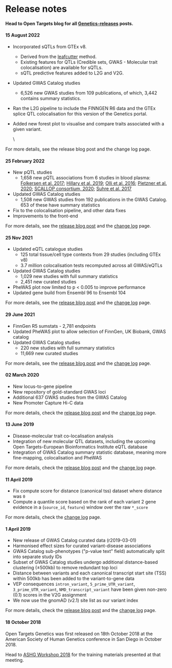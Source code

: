 # Release notes

#### Head to Open Targets blog for all [Genetics-releases](https://blog.opentargets.org/tag/open-targets-genetics/) posts.&#x20;

#### 15 August 2022

* Incorporated sQTLs from GTEx v8.
  * Derived from the [leafcutter](https://www.nature.com/articles/s41588-017-0004-9) method.&#x20;
  * Existing features for QTLs (Credible sets, GWAS - Molecular trait colocalisation) are available for sQTLs.
  * sQTL predictive features added to L2G and V2G. &#x20;
* Updated GWAS Catalog studies
  * 6,526 new GWAS studies from 109 publications, of which, 3,442 contains summary statistics.
* Ran the L2G pipeline to include the FINNGEN R6 data and the GTEx splice QTL colocalisation for this version of the Genetics portal.
*   Added new forest plot to visualise and compare traits associated with a given variant.

    \


For more details, see the release blog post and the change log page.

#### 25 February 2022

* New pQTL studies
  * 1,658 new pQTL associations from 6 studies in blood plasma: [Folkersen et al. 2017](https://journals.plos.org/plosgenetics/article?id=10.1371/journal.pgen.1006706); [Hillary et al. 2019](https://www.nature.com/articles/s41467-019-11177-x); [Olli et al. 2016](https://www.cell.com/ajhg/fulltext/S0002-9297\(16\)30485-2); [Pietzner et al. 2020](https://rdcu.be/cGGrc); [SCALLOP consortium, 2020](https://rdcu.be/cGGp3); [Suhre et al. 2017](https://www.nature.com/articles/ncomms14357)
* Updated GWAS Catalog studies
  * 1,508 new GWAS studies from 192 publications in the GWAS Catalog. 653 of these have summary statistics
* Fix to the colocalisation pipeline, and other data fixes
* Improvements to the front-end

For more details, see the [release blog post](https://blog.opentargets.org/open-targets-genetics-version-7/) and the [change log](change-log.md) page.

#### 25 Nov 2021

* Updated eQTL catalogue studies
  * 125 total tissue/cell type contexts from 29 studies (including GTEx v8)
  * 3.7 million colocalisation tests recomputed across all GWAS/eQTLs
* Updated GWAS Catalog studies
  * 1,029 new studies with full summary statistics
  * 2,451 new curated studies
* PheWAS plot now limited to p < 0.005 to improve performance
* Updated gene build from Ensembl 96 to Ensembl 104

For more details, see the [release blog post](https://blog.opentargets.org/open-targets-genetics-version-6/) and the [change log](change-log.md) page.

#### 29 June 2021

* FinnGen R5 sumstats - 2,781 endpoints
* Updated PheWAS plot to allow selection of FinnGen, UK Biobank, GWAS catalog
* Updated GWAS Catalog studies
  * 220 new studies with full summary statistics
  * 11,669 new curated studies

For more details, see the [release blog post](https://blog.opentargets.org/open-targets-genetics-version-5/) and the [change log](change-log.md) page.

#### 02 March 2020

* New locus-to-gene pipeline
* New repository of gold-standard GWAS loci
* Additional 637 GWAS studies from the GWAS Catalog
* New Promoter Capture Hi-C data

For more details, check the [release blog post](https://blog.opentargets.org/2020/03/06/open-targets-genetics-new-release-is-out/) and the [change log](https://genetics-docs.opentargets.org/technical-pipeline/change-log) page.

#### 13 June 2019

* Disease-molecular trait co-localisation analysis
* Integration of new molecular QTL datasets, including the upcoming Open Targets-European Bioinformatics Institute eQTL database
* Integration of GWAS Catalog summary statistic database, meaning more fine-mapping, colocalisation and PheWAS

For more details, check the [release blog post](https://blog.opentargets.org/2019/06/17/open-targets-genetics-release-19-06-is-out-2/) and the [change log](https://genetics-docs.opentargets.org/technical-pipeline/change-log) page.

#### 11 April 2019

* Fix compute score for distance (canonical tss) dataset where distance was `0`
* Compute a quantile score based on the rank of each variant 2 gene evidence in a (`source_id`, `feature`) window over the raw `*_score`

For more details, check the [change log](https://genetics-docs.opentargets.org/technical-pipeline/change-log) page.

#### 1 April 2019

* New release of GWAS Catalog curated data (r2019-03-01)
* Harmonised effect sizes for curated variant-disease associations
* GWAS Catalog sub-phenotypes ("p-value text" field) automatically split into separate study IDs
* Subset of GWAS Catalog studies undergo additional distance-based clustering (±500kb) to remove redundant top loci
* Distance between variants and each canonical transcript start site (TSS) within 500kb has been added to the variant-to-gene data
* VEP consequences `intron_variant`, `5_prime_UTR_variant`, `3_prime_UTR_variant`, `NMD_transcript_variant` have been given non-zero (0.1) scores in the V2G assignment
* We now use the gnomAD (v2.1) site list as our variant index

For more details, check the [release blog post](https://blog.opentargets.org/2019/04/09/open-targets-genetics-release-is-out/) and the [change log](https://genetics-docs.opentargets.org/technical-pipeline/change-log) page.

#### 18 October 2018

Open Targets Genetics was first released on 18th October 2018 at the American Society of Human Genetics conference in San Diego in October 2018.&#x20;

Head to [ASHG Workshop 2018](https://genetics-docs.opentargets.org/meetings/ashg-workshop-2018) for the training materials presented at that meeting.
